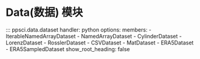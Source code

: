 # Data(数据) 模块

::: ppsci.data.dataset
    handler: python
    options:
      members:
        - IterableNamedArrayDataset
        - NamedArrayDataset
        - CylinderDataset
        - LorenzDataset
        - RosslerDataset
        - CSVDataset
        - MatDataset
        - ERA5Dataset
        - ERA5SampledDataset
      show_root_heading: false
